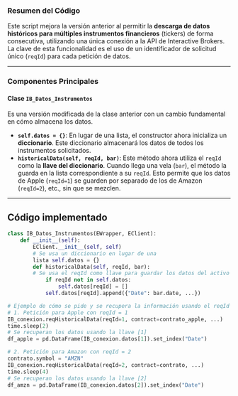 ### **Resumen del Código**

Este script mejora la versión anterior al permitir la **descarga de datos históricos para múltiples instrumentos financieros** (tickers) de forma consecutiva, utilizando una única conexión a la API de Interactive Brokers. La clave de esta funcionalidad es el uso de un identificador de solicitud único (`reqId`) para cada petición de datos.

---

### **Componentes Principales**

#### **Clase `IB_Datos_Instrumentos`**

Es una versión modificada de la clase anterior con un cambio fundamental en cómo almacena los datos.

* **`self.datos = {}`**: En lugar de una lista, el constructor ahora inicializa un **diccionario**. Este diccionario almacenará los datos de todos los instrumentos solicitados.
* **`historicalData(self, reqId, bar)`**: Este método ahora utiliza el `reqId` como la **llave del diccionario**. Cuando llega una vela (`bar`), el método la guarda en la lista correspondiente a su `reqId`. Esto permite que los datos de Apple (`reqId=1`) se guarden por separado de los de Amazon (`reqId=2`), etc., sin que se mezclen.

---
## Código implementado
``` python
class IB_Datos_Instrumentos(EWrapper, EClient): 
	def __init__(self): 
		EClient.__init__(self, self) 
		# Se usa un diccionario en lugar de una 
		lista self.datos = {} 
		def historicalData(self, reqId, bar): 
		# Se usa el reqId como llave para guardar los datos del activo correcto
			if reqId not in self.datos: 
				self.datos[reqId] = [] 
			self.datos[reqId].append({"Date": bar.date, ...})

# Ejemplo de cómo se pide y se recupera la información usando el reqId
# 1. Petición para Apple con reqId = 1
IB_conexion.reqHistoricalData(reqId=1, contract=contrato_apple, ...)
time.sleep(2)
# Se recuperan los datos usando la llave [1]
df_apple = pd.DataFrame(IB_conexion.datos[1]).set_index("Date")

# 2. Petición para Amazon con reqId = 2
contrato.symbol = "AMZN"
IB_conexion.reqHistoricalData(reqId=2, contract=contrato, ...)
time.sleep(4)
# Se recuperan los datos usando la llave [2]
df_amzn = pd.DataFrame(IB_conexion.datos[2]).set_index("Date")
```